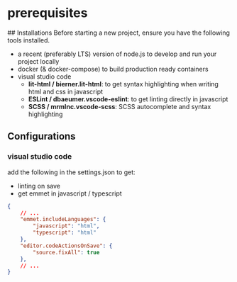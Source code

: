# prerequisites

## Installations
Before starting a new project, ensure you have the following tools installed.
* a recent (preferably LTS) version of node.js to develop and run your project locally
* docker (& docker-compose) to build production ready containers
* visual studio code
  * **lit-html / bierner.lit-html**: to get syntax highlighting when writing html and css in javascript
  * **ESLint / dbaeumer.vscode-eslint**: to get linting directly in javascript
  * **SCSS / mrmlnc.vscode-scss**: SCSS autocomplete and syntax highlighting

## Configurations
### visual studio code
add the following in the settings.json to get:
* linting on save
* get emmet in javascript / typescript

```json
{
    // ...
    "emmet.includeLanguages": {
        "javascript": "html",
        "typescript": "html"
    },
    "editor.codeActionsOnSave": {
        "source.fixAll": true
    },
    // ...
}
```